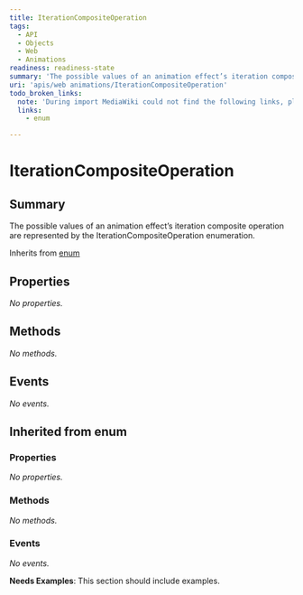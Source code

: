 ```yaml
---
title: IterationCompositeOperation
tags:
  - API
  - Objects
  - Web
  - Animations
readiness: readiness-state
summary: 'The possible values of an animation effect’s iteration composite operation are represented by the IterationCompositeOperation enumeration.'
uri: 'apis/web animations/IterationCompositeOperation'
todo_broken_links:
  note: 'During import MediaWiki could not find the following links, please fix and adjust this list.'
  links:
    - enum

---
```

# IterationCompositeOperation

## Summary

The possible values of an animation effect’s iteration composite operation are represented by the IterationCompositeOperation enumeration.

<span data-meta="subclass_of" data-type="key">Inherits from <span data-type="value">[enum](/w/index.php?title=enum&action=edit&redlink=1)</span></span>

## Properties

*No properties.*

## Methods

*No methods.*

## Events

*No events.*

## Inherited from enum

### Properties

*No properties.*

### Methods

*No methods.*

### Events

*No events.*

**Needs Examples**: This section should include examples.

